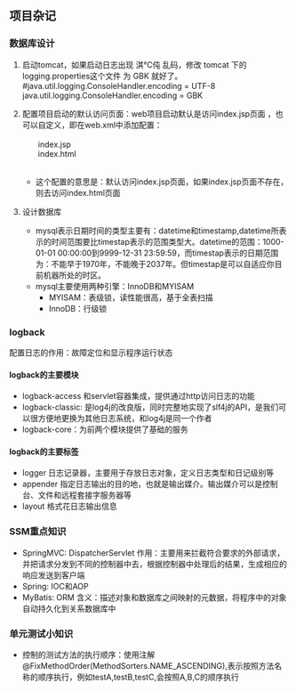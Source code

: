 ## 项目杂记
### 数据库设计
1. 启动tomcat，如果启动日志出现 淇℃伅 乱码，修改 tomcat 下的 logging.properties这个文件 为 GBK 就好了。<br>
\#java.util.logging.ConsoleHandler.encoding = UTF-8<br>
java.util.logging.ConsoleHandler.encoding = GBK

2. 配置项目启动的默认访问页面：web项目启动默认是访问index.jsp页面 ，也可以自定义，即在web.xml中添加配置：<br>
  <welcome-file-list><br>
&emsp;&emsp;<welcome-file>index.jsp</welcome-file><br>
&emsp;&emsp;<welcome-file>index.html</welcome-file><br>
  </welcome-file-list><br>
   * 这个配置的意思是：默认访问index.jsp页面，如果index.jsp页面不存在，则去访问index.html页面
  
3. 设计数据库
   * mysql表示日期时间的类型主要有：datetime和timestamp,datetime所表示的时间范围要比timestap表示的范围类型大。datetime的范围：1000-01-01 00:00:00到9999-12-31 23:59:59，而timestap表示的日期范围为：不能早于1970年，不能晚于2037年。但timestap是可以自适应你目前机器所处的时区。
   * mysql主要使用两种引擎：InnoDB和MYISAM
      + MYISAM：表级锁，读性能很高，基于全表扫描
      + InnoDB：行级锁

### logback
配置日志的作用：故障定位和显示程序运行状态
#### logback的主要模块 
* logback-access 和servlet容器集成，提供通过http访问日志的功能
* logback-classic: 是log4j的改良版，同时完整地实现了slf4j的API，是我们可以很方便地更换为其他日志系统，和log4j是同一个作者
* logback-core：为前两个模块提供了基础的服务
#### logback的主要标签
* logger 日志记录器，主要用于存放日志对象，定义日志类型和日记级别等
* appender 指定日志输出的目的地，也就是输出媒介。输出媒介可以是控制台、文件和远程套接字服务器等
* layout 格式花日志输出信息
      
### SSM重点知识
* SpringMVC: DispatcherServlet
作用：主要用来拦截符合要求的外部请求，并把请求分发到不同的控制器中去，根据控制器中处理后的结果，生成相应的响应发送到客户端
* Spring: IOC和AOP
* MyBatis: ORM 
含义：描述对象和数据库之间映射的元数据，将程序中的对象自动持久化到关系数据库中

### 单元测试小知识
* 控制的测试方法的执行顺序：使用注解@FixMethodOrder(MethodSorters.NAME_ASCENDING),表示按照方法名称的顺序执行，例如testA,testB,testC,会按照A,B,C的顺序执行